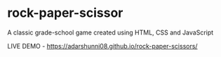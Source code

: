 # rock-paper-scissor
A classic grade-school game created using HTML, CSS and JavaScript

LIVE DEMO - https://adarshunni08.github.io/rock-paper-scissors/
